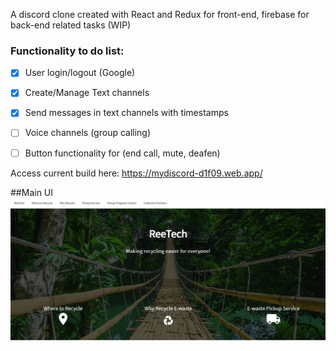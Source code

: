 A discord clone created with React and Redux for front-end, firebase for back-end related tasks (WIP)


### Functionality to do list:

- [x] User login/logout (Google)
- [x] Create/Manage Text channels
- [x] Send messages in text channels with timestamps 
- [ ] Voice channels (group calling)
- [ ] Button functionality for (end call, mute, deafen)


Access current build here:
https://mydiscord-d1f09.web.app/

##Main UI
<img src = https://github.com/kevCheong/ReeTech/blob/master/sample/homepage.png> </img>
